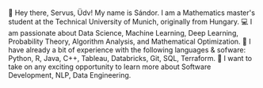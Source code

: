 ###
👋 Hey there, Servus, Üdv! My name is Sándor. I am a Mathematics master's student at the Technical University of Munich, originally from Hungary.
💻 I am passionate about Data Science, Machine Learning, Deep Learning, Probability Theory, Algorithm Analysis, and Mathematical Optimization.
🔬 I have already a bit of experience with the following languages & sofware: Python, R, Java, C++, Tableau, Databricks, Git, SQL, Terraform.
🌱 I want to take on any exciting opportunity to learn more about Software Development, NLP, Data Engineering.

<!--
**daroczisandor/daroczisandor** is a ✨ _special_ ✨ repository because its `README.md` (this file) appears on your GitHub profile.

Here are some ideas to get you 👯:

👋 Hey! My name is Sándor, a Mathematics master's student at the Technical University of Munich.
💻 I am passionate about Data Science, Machine Learning, Deep

- 🔭 I’m currently working on ...
- 🌱 I’m currently learning ...
- 👯 I’m looking to collaborate on ...
- 🤔 I’m looking for help with ...
- 💬 Ask me about ...
- 📫 How to reach me: ...
- 😄 Pronouns: ...
- ⚡ Fun fact: ...
-->
